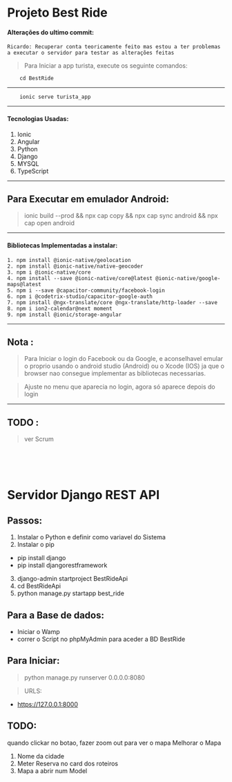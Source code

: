 # Projeto Best Ride

#### Alterações do ultimo commit:

    Ricardo: Recuperar conta teoricamente feito mas estou a ter problemas a executar o servidor para testar as alterações feitas

> Para Iniciar a app turista, execute os seguinte comandos:

```
    cd BestRide

```

---

```
    ionic serve turista_app

```

---

#### Tecnologias Usadas:

1. Ionic
2. Angular
3. Python
4. Django
5. MYSQL
6. TypeScript

---

## Para Executar em emulador Android:

> ionic build --prod && npx cap copy && npx cap sync android && npx cap open android

---

#### Bibliotecas Implementadas a instalar:

```
1. npm install @ionic-native/geolocation
2. npm install @ionic-native/native-geocoder
3. npm i @ionic-native/core
4. npm install --save @ionic-native/core@latest @ionic-native/google-maps@latest
5. npm i --save @capacitor-community/facebook-login
6. npm i @codetrix-studio/capacitor-google-auth
7. npm install @ngx-translate/core @ngx-translate/http-loader --save
8. npm i ion2-calendar@next moment
9. npm install @ionic/storage-angular
```

---

## Nota :

> Para Iniciar o login do Facebook ou da Google, e
> aconselhavel emular o proprio usando o android studio (Android) ou o Xcode (IOS) ja que o browser nao consegue implementar as bibliotecas necessarias.

> Ajuste no menu que aparecia no login, agora só aparece depois do login

---

## TODO :

> ver Scrum

<br>
<br>
<br>

# Servidor Django REST API

## Passos:

1. Instalar o Python e definir como variavel do Sistema
2. Instalar o pip

- pip install django
- pip install djangorestframework

3. django-admin startproject BestRideApi
4. cd BestRideApi
5. python manage.py startapp best_ride

## Para a Base de dados:

- Iniciar o Wamp
- correr o Script no phpMyAdmin para aceder a BD BestRide

## Para Iniciar:

> python manage.py runserver 0.0.0.0:8080

> URLS:

- https://127.0.0.1:8000

## TODO:

quando clickar no botao, fazer zoom out para ver o mapa
Melhorar o Mapa

1. Nome da cidade
2. Meter Reserva no card dos roteiros
3. Mapa a abrir num Model

